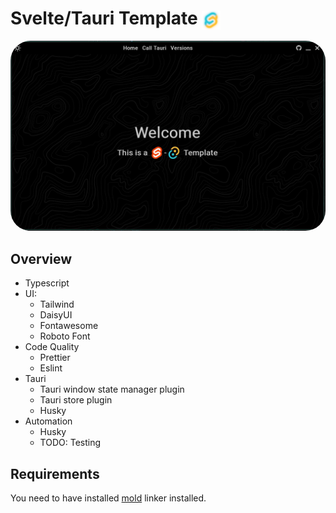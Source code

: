 # Svelte/Tauri Template <img src="https://raw.githubusercontent.com/Fractal-Tess/Svelte-Tauri/dev/static/st-1024.png" width="30" align="center" />

<div align="center">
  <img src="https://raw.githubusercontent.com/Fractal-Tess/Svelte-Tauri/dev/static/app.jpeg" width="580" style="border-radius:2rem"/>
</div>



## Overview 
- Typescript
- UI:
  - Tailwind
  - DaisyUI
  - Fontawesome
  - Roboto Font
- Code Quality
  - Prettier
  - Eslint
- Tauri
  - Tauri window state manager plugin
  - Tauri store plugin
  - Husky
- Automation
  - Husky
  - TODO: Testing



## Requirements
You need to have installed [mold](https://github.com/rui314/mold) linker installed.
